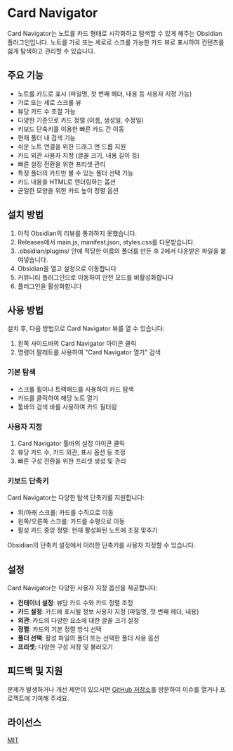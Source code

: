 # Card Navigator

Card Navigator는 노트를 카드 형태로 시각화하고 탐색할 수 있게 해주는 Obsidian 플러그인입니다. 노트를 가로 또는 세로로 스크롤 가능한 카드 뷰로 표시하여 컨텐츠를 쉽게 탐색하고 관리할 수 있습니다.

## 주요 기능

- 노트를 카드로 표시 (파일명, 첫 번째 헤더, 내용 등 사용자 지정 가능)
- 가로 또는 세로 스크롤 뷰
- 뷰당 카드 수 조절 가능
- 다양한 기준으로 카드 정렬 (이름, 생성일, 수정일)
- 키보드 단축키를 이용한 빠른 카드 간 이동
- 현재 폴더 내 검색 기능
- 쉬운 노트 연결을 위한 드래그 앤 드롭 지원
- 카드 외관 사용자 지정 (글꼴 크기, 내용 길이 등)
- 빠른 설정 전환을 위한 프리셋 관리
- 특정 폴더의 카드만 볼 수 있는 폴더 선택 기능
- 카드 내용을 HTML로 렌더링하는 옵션
- 균일한 모양을 위한 카드 높이 정렬 옵션

## 설치 방법

1. 아직 Obsidian의 리뷰를 통과하지 못했습니다.
2. Releases에서 main.js, manifest.json, styles.css를 다운받습니다.
3. .obsidian/plugins/ 안에 적당한 이름의 폴더를 만든 후 2에서 다운받은 파일을 붙여넣습니다.
4. Obsidian을 열고 설정으로 이동합니다
5. 커뮤니티 플러그인으로 이동하여 안전 모드를 비활성화합니다
6. 플러그인을 활성화합니다

## 사용 방법

설치 후, 다음 방법으로 Card Navigator 뷰를 열 수 있습니다:

1. 왼쪽 사이드바의 Card Navigator 아이콘 클릭
2. 명령어 팔레트를 사용하여 "Card Navigator 열기" 검색

### 기본 탐색

- 스크롤 휠이나 트랙패드를 사용하여 카드 탐색
- 카드를 클릭하여 해당 노트 열기
- 툴바의 검색 바를 사용하여 카드 필터링

### 사용자 지정

1. Card Navigator 툴바의 설정 아이콘 클릭
2. 뷰당 카드 수, 카드 외관, 표시 옵션 등 조정
3. 빠른 구성 전환을 위한 프리셋 생성 및 관리

### 키보드 단축키

Card Navigator는 다양한 탐색 단축키를 지원합니다:

- 위/아래 스크롤: 카드를 수직으로 이동
- 왼쪽/오른쪽 스크롤: 카드를 수평으로 이동
- 활성 카드 중앙 정렬: 현재 활성화된 노트에 초점 맞추기

Obsidian의 단축키 설정에서 이러한 단축키를 사용자 지정할 수 있습니다.

## 설정

Card Navigator는 다양한 사용자 지정 옵션을 제공합니다:

- **컨테이너 설정**: 뷰당 카드 수와 카드 정렬 조정
- **카드 설정**: 카드에 표시될 정보 사용자 지정 (파일명, 첫 번째 헤더, 내용)
- **외관**: 카드의 다양한 요소에 대한 글꼴 크기 설정
- **정렬**: 카드의 기본 정렬 방식 선택
- **폴더 선택**: 활성 파일의 폴더 또는 선택한 폴더 사용 옵션
- **프리셋**: 다양한 구성 저장 및 불러오기

## 피드백 및 지원

문제가 발생하거나 개선 제안이 있으시면 [GitHub 저장소](https://github.com/your-username/obsidian-card-navigator)를 방문하여 이슈를 열거나 프로젝트에 기여해 주세요.

## 라이선스

[MIT](LICENSE)
